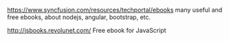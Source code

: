 https://www.syncfusion.com/resources/techportal/ebooks many useful and free ebooks, about nodejs, angular, bootstrap, etc.

http://jsbooks.revolunet.com/ Free ebook for JavaScript
